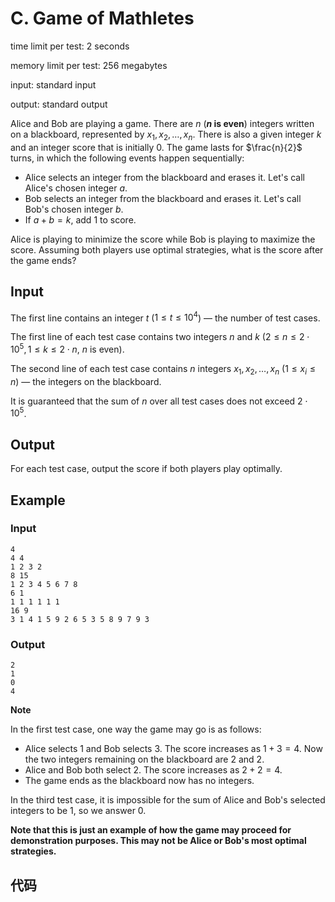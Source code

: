 # C. Game of Mathletes

time limit per test: 2 seconds

memory limit per test: 256 megabytes

input: standard input

output: standard output

Alice and Bob are playing a game. There are $n$ (**$n$ is even**) integers written on a blackboard, represented by $x_1, x_2, \ldots, x_n$. There is also a given integer $k$ and an integer score that is initially $0$. The game lasts for $\frac{n}{2}$ turns, in which the following events happen sequentially:

-   Alice selects an integer from the blackboard and erases it. Let's call Alice's chosen integer $a$.
-   Bob selects an integer from the blackboard and erases it. Let's call Bob's chosen integer $b$.
-   If $a+b=k$, add $1$ to score.

Alice is playing to minimize the score while Bob is playing to maximize the score. Assuming both players use optimal strategies, what is the score after the game ends?

## **Input**

The first line contains an integer $t$ ($1 \leq t \leq 10^4$) — the number of test cases.

The first line of each test case contains two integers $n$ and $k$ ($2 \leq n \leq 2\cdot 10^5, 1 \leq k \leq 2\cdot n$, $n$ is even).

The second line of each test case contains $n$ integers $x_1,x_2,\ldots,x_n$ ($1 \leq x_i \leq n$) — the integers on the blackboard.

It is guaranteed that the sum of $n$ over all test cases does not exceed $2\cdot 10^5$.

## **Output**

For each test case, output the score if both players play optimally.

## Example

### Input

```
4
4 4
1 2 3 2
8 15
1 2 3 4 5 6 7 8
6 1
1 1 1 1 1 1
16 9
3 1 4 1 5 9 2 6 5 3 5 8 9 7 9 3
```

### Output

```
2
1
0
4
```

**Note**

In the first test case, one way the game may go is as follows:

-   Alice selects $1$ and Bob selects $3$. The score increases as $1+3=4$. Now the two integers remaining on the blackboard are $2$ and $2$.
-   Alice and Bob both select $2$. The score increases as $2+2=4$.
-   The game ends as the blackboard now has no integers.

In the third test case, it is impossible for the sum of Alice and Bob's selected integers to be $1$, so we answer $0$.

**Note that this is just an example of how the game may proceed for demonstration purposes. This may not be Alice or Bob's most optimal strategies.**

## 代码

```cpp

```

